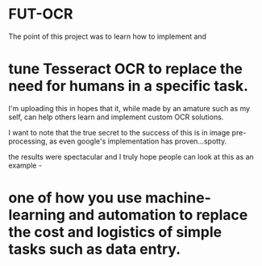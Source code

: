 # FUT-OCR

The point of this project was to learn how to implement and 

# tune Tesseract OCR to replace the need for humans in a specific task.

I'm uploading this in hopes that it, while made by an amature such as my self, 
can help others learn and implement custom OCR solutions.

I want to note that the true secret to the success of this is in image pre-processing, 
as even google's implementation has proven...spotty.

the results were spectacular and I truly hope people can look at this as an example - 
# one of how you use machine-learning and automation to replace the cost and logistics of simple tasks such as data entry.
